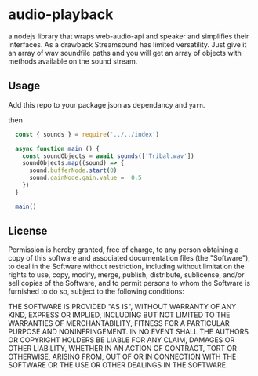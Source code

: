 # audio-playback

a nodejs library that wraps web-audio-api and speaker and simplifies their interfaces.
As a drawback Streamsound has limited versatility.
Just give it an array of wav soundfile paths and you will get an array of objects with methods available on the sound stream.

## Usage

Add this repo to your package json as dependancy and `yarn`.

then

``` index.js
  const { sounds } = require('../../index')

  async function main () {
    const soundObjects = await sounds(['Tribal.wav'])
    soundObjects.map((sound) => {
      sound.bufferNode.start(0)
      sound.gainNode.gain.value =  0.5
    })
  }

  main()
```

## License

Permission is hereby granted, free of charge, to any person obtaining a copy of this software and associated documentation files (the "Software"), to deal in the Software without restriction, including without limitation the rights to use, copy, modify, merge, publish, distribute, sublicense, and/or sell copies of the Software, and to permit persons to whom the Software is furnished to do so, subject to the following conditions:

THE SOFTWARE IS PROVIDED "AS IS", WITHOUT WARRANTY OF ANY KIND, EXPRESS OR IMPLIED, INCLUDING BUT NOT LIMITED TO THE WARRANTIES OF MERCHANTABILITY, FITNESS FOR A PARTICULAR PURPOSE AND NONINFRINGEMENT. IN NO EVENT SHALL THE AUTHORS OR COPYRIGHT HOLDERS BE LIABLE FOR ANY CLAIM, DAMAGES OR OTHER LIABILITY, WHETHER IN AN ACTION OF CONTRACT, TORT OR OTHERWISE, ARISING FROM, OUT OF OR IN CONNECTION WITH THE SOFTWARE OR THE USE OR OTHER DEALINGS IN THE SOFTWARE.


